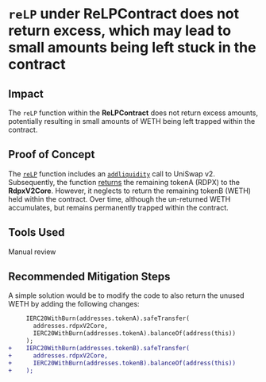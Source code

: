 # `reLP` under **ReLPContract** does not return excess, which may lead to small amounts being left stuck in the contract

## Impact
The `reLP` function within the **ReLPContract** does not return excess amounts, potentially resulting in small amounts of WETH being left trapped within the contract.

## Proof of Concept
The [`reLP`](https://github.com/code-423n4/2023-08-dopex/blob/main/contracts/reLP/ReLPContract.sol#L202-L307) function includes an [`addliquidity`](https://github.com/code-423n4/2023-08-dopex/blob/main/contracts/reLP/ReLPContract.sol#L286) call to UniSwap v2. Subsequently, the function [returns](https://github.com/code-423n4/2023-08-dopex/blob/main/contracts/reLP/ReLPContract.sol#L302-L305) the remaining tokenA (RDPX) to the **RdpxV2Core**. However, it neglects to return the remaining tokenB (WETH) held within the contract. Over time, although the un-returned WETH accumulates, but remains permanently trapped within the contract.

## Tools Used
Manual review

## Recommended Mitigation Steps
A simple solution would be to modify the code to also return the unused WETH by adding the following changes:

```diff
     IERC20WithBurn(addresses.tokenA).safeTransfer(
       addresses.rdpxV2Core,
       IERC20WithBurn(addresses.tokenA).balanceOf(address(this))
     );
+    IERC20WithBurn(addresses.tokenB).safeTransfer(
+      addresses.rdpxV2Core,
+      IERC20WithBurn(addresses.tokenB).balanceOf(address(this))
+    );
```